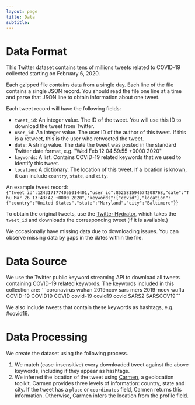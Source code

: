 ```yaml
---
layout: page
title: Data
subtitle: 
---
```


<h1 class='#top'> Data Format </h1>

This Twitter dataset contains tens of millions tweets related to COVID-19 collected starting on February 6, 2020.

Each gzipped file contains data from a single day. Each line of the file contains a single JSON record. You should read the file one line at a time and parse that JSON line to obtain information about one tweet.

Each tweet record will have the following fields:

- `tweet_id`: An integer value. The ID of the tweet. You will use this ID to download the tweet from Twitter.
- `user_id`: An integer value. The user ID of the author of this tweet. If this is a retweet, this is the user who retweeted the tweet.
- `date`: A string value. The date the tweet was posted in the standard Twitter date format, e.g. "Wed Feb 12 04:59:55 +0000 2020"
- `keywords`: A list. Contains COVID-19 related keywords that we used to identify this tweet.
- `location`: A dictionary. The location of this tweet. If a location is known, it can include `country`, `state`, and `city`. 

An example tweet record:
```{"tweet_id":1243171774055014401,"user_id":852581594674208768,"date":"Thu Mar 26 13:43:42 +0000 2020","keywords":["covid"],"location":{"country":"United States","state":"Maryland","city":"Baltimore"}}```


To obtain the original tweets, use the [Twitter Hydrator](https://github.com/DocNow/hydrator), which takes the `tweet_id` and downloads the corresponding tweet (if it is available.)

We occasionally have missing data due to downloading issues. You can observe missing data by gaps in the dates within the file.



<h1>Data Source</h1>
We use the Twitter public keyword streaming API to download all tweets containing COVID-19 related keywords. The keywords included in this collection are:
```coronavirus
wuhan
2019ncov
sars
mers
2019-ncov
wuflu
COVID-19
COVID19
COVID
covid-19
covid19
covid
SARS2
SARSCOV19```

We also include tweets that contain these keywords as hashtags, e.g. #covid19.


<h1>Data Processing</h1>

We create the dataset using the following process.

1. We match (case-insensitive) every downloaded tweet against the above keywords, including if they appear as hashtags. 
2. We inferred the location of the tweet using [Carmen](https://github.com/mdredze/carmen-python), a geolocation toolkit. Carmen provides three levels of information: country, state and city. If the tweet has a `place` or `coordinates` field, Carmen returns this information. Otherwise, Carmen infers the location from the profile field.



